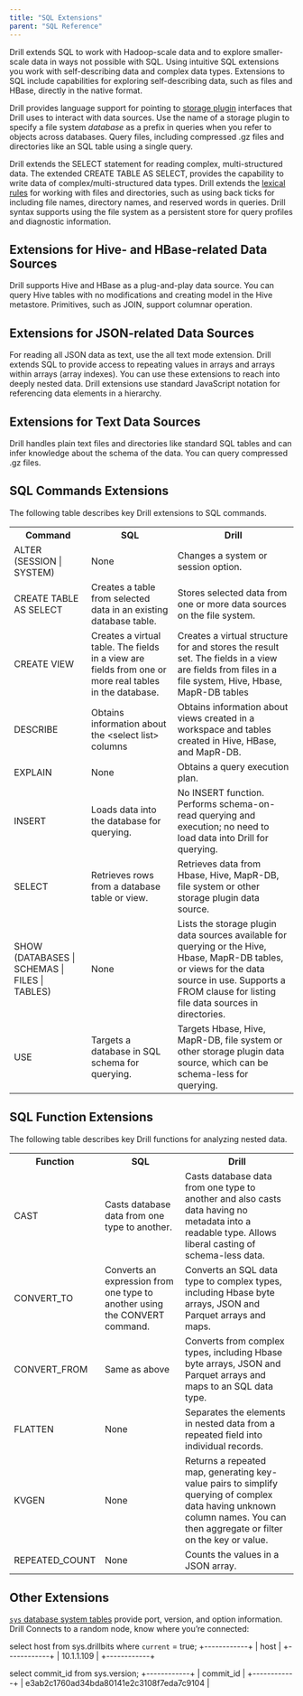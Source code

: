 ```yaml
---
title: "SQL Extensions"
parent: "SQL Reference"
---
```

Drill extends SQL to work with Hadoop-scale data and to explore smaller-scale data in ways not possible with SQL. Using intuitive SQL extensions you work with self-describing data and complex data types. Extensions to SQL include capabilities for exploring self-describing data, such as files and HBase, directly in the native format.

Drill provides language support for pointing to [storage plugin]() interfaces that Drill uses to interact with data sources. Use the name of a storage plugin to specify a file system *database* as a prefix in queries when you refer to objects across databases. Query files, including compressed .gz files and directories like an SQL table using a single query. 

Drill extends the SELECT statement for reading complex, multi-structured data. The extended CREATE TABLE AS SELECT, provides the capability to write data of complex/multi-structured data types. Drill extends the [lexical rules](http://drill.apache.org/docs/lexical-structure) for working with files and directories, such as using back ticks for including file names, directory names, and reserved words in queries. Drill syntax supports using the file system as a persistent store for query profiles and diagnostic information.

## Extensions for Hive- and HBase-related Data Sources

Drill supports Hive and HBase as a plug-and-play data source. You can query Hive tables with no modifications and creating model in the Hive metastore. Primitives, such as JOIN, support columnar operation.

## Extensions for JSON-related Data Sources
For reading all JSON data as text, use the all text mode extension. Drill extends SQL to provide access to repeating values in arrays and arrays within arrays (array indexes). You can use these extensions to reach into deeply nested data. Drill extensions use standard JavaScript notation for referencing data elements in a hierarchy.

## Extensions for Text Data Sources
Drill handles plain text files and directories like standard SQL tables and can infer knowledge about the schema of the data. You can query compressed .gz files.

## SQL Commands Extensions

The following table describes key Drill extensions to SQL commands.

<table>
  <tr>
    <th>Command</th>
    <th>SQL</th>
    <th>Drill</th>
  </tr>
  <tr>
    <td>ALTER (SESSION | SYSTEM)</td>
    <td>None</td>
    <td>Changes a system or session option.</td>
  </tr>
  <tr>
    <td>CREATE TABLE AS SELECT</td>
    <td>Creates a table from selected data in an existing database table.</td>
    <td>Stores selected data from one or more data sources on the file system.</td>
  </tr>
  <tr>
    <td>CREATE VIEW</td>
    <td>Creates a virtual table. The fields in a view are fields from one or more real tables in the database.</td>
    <td>Creates a virtual structure for and stores the result set. The fields in a view are fields from files in a file system, Hive, Hbase, MapR-DB tables</td>
  </tr>
  <tr>
    <td>DESCRIBE</td>
    <td>Obtains information about the &lt;select list&gt; columns</td>
    <td>Obtains information about views created in a workspace and tables created in Hive, HBase, and MapR-DB.</td>
  </tr>
  <tr>
    <td>EXPLAIN</td>
    <td>None</td>
    <td>Obtains a query execution plan.</td>
  </tr>
  <tr>
    <td>INSERT</td>
    <td>Loads data into the database for querying.</td>
    <td>No INSERT function. Performs schema-on-read querying and execution; no need to load data into Drill for querying.</td>
  </tr>
  <tr>
    <td>SELECT</td>
    <td>Retrieves rows from a database table or view.</td>
    <td>Retrieves data from Hbase, Hive, MapR-DB, file system or other storage plugin data source.</td>
  </tr>
  <tr>
    <td>SHOW (DATABASES | SCHEMAS | FILES | TABLES)</td>
    <td>None</td>
    <td>Lists the storage plugin data sources available for querying or the Hive, Hbase, MapR-DB tables, or views for the data source in use. Supports a FROM clause for listing file data sources in directories.</td>
  </tr>
  <tr>
    <td>USE</td>
    <td>Targets a database in SQL schema for querying.</td>
    <td>Targets Hbase, Hive, MapR-DB, file system or other storage plugin data source, which can be schema-less for querying.</td>
  </tr>
</table>

## SQL Function Extensions
The following table describes key Drill functions for analyzing nested data.

<table>
  <tr>
    <th>Function</th>
    <th>SQL</th>
    <th>Drill</th>
  </tr>
  <tr>
    <td>CAST</td>
    <td>Casts database data from one type to another.</td>
    <td>Casts database data from one type to another and also casts data having no metadata into a readable type. Allows liberal casting of schema-less data.</td>
  </tr>
  <tr>
    <td>CONVERT_TO</td>
    <td>Converts an expression from one type to another using the CONVERT command.</td>
    <td>Converts an SQL data type to complex types, including Hbase byte arrays, JSON and Parquet arrays and maps.</td>
  </tr>
  <tr>
    <td>CONVERT_FROM</td>
    <td>Same as above</td>
    <td>Converts from complex types, including Hbase byte arrays, JSON and Parquet arrays and maps to an SQL data type.</td>
  </tr>
  <tr>
    <td>FLATTEN</td>
    <td>None</td>
    <td>Separates the elements in nested data from a repeated field into individual records.</td>
  </tr>
  <tr>
    <td>KVGEN</td>
    <td>None</td>
    <td>Returns a repeated map, generating key-value pairs to simplify querying of complex data having unknown column names. You can then aggregate or filter on the key or value.</td>
  </tr>
  <tr>
    <td>REPEATED_COUNT</td>
    <td>None</td>
    <td>Counts the values in a JSON array.</td>
  </tr>
</table>

## Other Extensions

[`sys` database system tables]() provide port, version, and option information. Drill Connects to a random node, know where you’re connected:

select host from sys.drillbits where `current` = true;
+------------+
|    host    |
+------------+
| 10.1.1.109 |
+------------+

select commit_id from sys.version;
+------------+
| commit_id  |
+------------+
| e3ab2c1760ad34bda80141e2c3108f7eda7c9104 |

